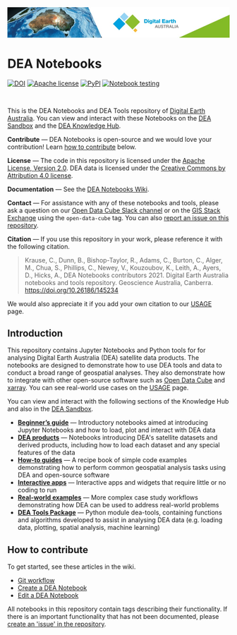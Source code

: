 <img src="Supplementary_data/dea_logo_wide.jpg" width="900" alt="Digital Earth Australia logo" />

# DEA Notebooks

[![DOI](https://img.shields.io/badge/DOI-10.26186/145234-0e7fbf.svg)](https://doi.org/10.26186/145234) [![Apache license](https://img.shields.io/badge/License-Apache%202.0-blue.svg)](https://opensource.org/licenses/Apache-2.0) [![PyPI](https://img.shields.io/pypi/v/dea-tools)](https://pypi.org/project/dea-tools/) [![Notebook testing](https://github.com/GeoscienceAustralia/dea-notebooks/actions/workflows/test_notebooks.yml/badge.svg?branch=develop)](https://github.com/GeoscienceAustralia/dea-notebooks/actions/workflows/test_notebooks.yml)

<br />

This is the DEA Notebooks and DEA Tools repository of [Digital Earth Australia](https://www.dea.ga.gov.au/).
You can view and interact with these Notebooks on the
[DEA Sandbox](https://app.sandbox.dea.ga.gov.au/) and the
[DEA Knowledge Hub](https://docs.dea.ga.gov.au/).

**Contribute** &mdash; DEA Notebooks is open-source and we would love your contribution!
Learn [how to contribute](#contribute) below.

**License** &mdash; The code in this repository is licensed under the [Apache
License, Version 2.0](https://www.apache.org/licenses/LICENSE-2.0). DEA
data is licensed under the [Creative Commons by Attribution 4.0
license](https://creativecommons.org/licenses/by/4.0/).

**Documentation** &mdash; See the [DEA Notebooks
Wiki](https://github.com/GeoscienceAustralia/dea-notebooks/wiki).

**Contact** &mdash; For assistance with any of these notebooks and tools,
please ask a question on our [Open Data Cube Slack
channel](http://slack.opendatacube.org/) or on the [GIS Stack
Exchange](https://gis.stackexchange.com/questions/tagged/open-data-cube)
using the `open-data-cube` tag. You can also [report an issue on this
repository](https://github.com/GeoscienceAustralia/dea-notebooks/issues).

**Citation** &mdash; If you use this repository in your work, please reference
it with the following citation.

> Krause, C., Dunn, B., Bishop-Taylor, R., Adams, C., Burton, C., Alger,
> M., Chua, S., Phillips, C., Newey, V., Kouzoubov, K., Leith, A.,
> Ayers, D., Hicks, A., DEA Notebooks contributors 2021. Digital Earth
> Australia notebooks and tools repository. Geoscience Australia,
> Canberra. <https://doi.org/10.26186/145234>

We would also appreciate it if you add your own citation to our
[USAGE](https://github.com/GeoscienceAustralia/dea-notebooks/blob/stable/USAGE.rst)
page.

## Introduction

This repository contains Jupyter Notebooks and Python tools for
for analysing Digital Earth Australia (DEA)
satellite data products. The notebooks are designed to demonstrate
how to use DEA tools and data to conduct a broad range of geospatial
analyses. They also demonstrate how to integrate with other open-source
software such as [Open Data Cube](https://www.opendatacube.org/) and
[xarray](http://xarray.pydata.org/en/stable/). You can see real-world
use cases on the [USAGE](https://github.com/GeoscienceAustralia/dea-notebooks/blob/stable/USAGE.rst)
page.

You can view and interact with the following sections of the Knowledge Hub and also in the [DEA Sandbox](https://app.sandbox.dea.ga.gov.au/).

* **[Beginner’s guide](https://docs.dea.ga.gov.au/notebooks/Beginners_guide/)** &mdash;
  Introductory notebooks aimed at introducing Jupyter Notebooks and
  how to load, plot and interact with DEA data
* **[DEA products](https://docs.dea.ga.gov.au/notebooks/DEA_products/)** &mdash;
  Notebooks introducing DEA\'s satellite datasets and derived
  products, including how to load each dataset and any special
  features of the data
* **[How-to guides](https://docs.dea.ga.gov.au/notebooks/How_to_guides/)** &mdash;
  A recipe book of simple code examples demonstrating how to perform
  common geospatial analysis tasks using DEA and open-source software
* **[Interactive apps](https://docs.dea.ga.gov.au/notebooks/Interactive_apps/)** &mdash;
  Interactive apps and widgets that require little or no coding to
  run
* **[Real-world examples](https://docs.dea.ga.gov.au/notebooks/Real_world_examples/)** &mdash;
  More complex case study workflows demonstrating how DEA can be used
  to address real-world problems
* **[DEA Tools Package](https://docs.dea.ga.gov.au/notebooks/Tools/)** &mdash;
  Python module dea-tools, containing functions and algorithms
  developed to assist in analysing DEA data (e.g. loading data,
  plotting, spatial analysis, machine learning)

<span id="contribute"></span>

## How to contribute

To get started, see these articles in the wiki.

* [Git workflow](https://github.com/GeoscienceAustralia/dea-notebooks/wiki/Git-workflow)
* [Create a DEA Notebook](https://github.com/GeoscienceAustralia/dea-notebooks/wiki/Create-a-DEA-Notebook)
* [Edit a DEA Notebook](https://github.com/GeoscienceAustralia/dea-notebooks/wiki/Edit-a-DEA-Notebook)

All notebooks in this repository contain tags describing
their functionality.<!-- If you are searching for a specific functionality, use the [Tags Index](https://github.com/GeoscienceAustralia/dea-notebooks/blob/develop/genindex) to search for a suitable example. --> If there is an important functionality that has not been
documented, please [create an 'issue' in the repository](https://github.com/GeoscienceAustralia/dea-notebooks/issues).

